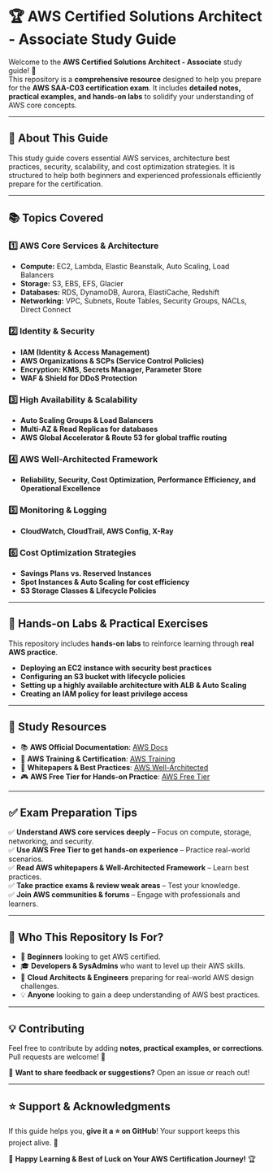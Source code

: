 # 🏆 AWS Certified Solutions Architect - Associate Study Guide  

Welcome to the **AWS Certified Solutions Architect - Associate** study guide! 🎯  
This repository is a **comprehensive resource** designed to help you prepare for the **AWS SAA-C03 certification exam**. It includes **detailed notes, practical examples, and hands-on labs** to solidify your understanding of AWS core concepts.  

---

## 📌 About This Guide  
This study guide covers essential AWS services, architecture best practices, security, scalability, and cost optimization strategies. It is structured to help both beginners and experienced professionals efficiently prepare for the certification.  

---

## 📚 Topics Covered  

### **1️⃣ AWS Core Services & Architecture**  
- **Compute:** EC2, Lambda, Elastic Beanstalk, Auto Scaling, Load Balancers  
- **Storage:** S3, EBS, EFS, Glacier  
- **Databases:** RDS, DynamoDB, Aurora, ElastiCache, Redshift  
- **Networking:** VPC, Subnets, Route Tables, Security Groups, NACLs, Direct Connect  

### **2️⃣ Identity & Security**  
- **IAM (Identity & Access Management)**  
- **AWS Organizations & SCPs (Service Control Policies)**  
- **Encryption: KMS, Secrets Manager, Parameter Store**  
- **WAF & Shield for DDoS Protection**  

### **3️⃣ High Availability & Scalability**  
- **Auto Scaling Groups & Load Balancers**  
- **Multi-AZ & Read Replicas for databases**  
- **AWS Global Accelerator & Route 53 for global traffic routing**  

### **4️⃣ AWS Well-Architected Framework**  
- **Reliability, Security, Cost Optimization, Performance Efficiency, and Operational Excellence**  

### **5️⃣ Monitoring & Logging**  
- **CloudWatch, CloudTrail, AWS Config, X-Ray**  

### **6️⃣ Cost Optimization Strategies**  
- **Savings Plans vs. Reserved Instances**  
- **Spot Instances & Auto Scaling for cost efficiency**  
- **S3 Storage Classes & Lifecycle Policies**  

---

## 🚀 Hands-on Labs & Practical Exercises  
This repository includes **hands-on labs** to reinforce learning through **real AWS practice**.  
- **Deploying an EC2 instance with security best practices**  
- **Configuring an S3 bucket with lifecycle policies**  
- **Setting up a highly available architecture with ALB & Auto Scaling**  
- **Creating an IAM policy for least privilege access**  

---

## 📖 Study Resources  
- 📚 **AWS Official Documentation**: [AWS Docs](https://docs.aws.amazon.com/)  
- 🎥 **AWS Training & Certification**: [AWS Training](https://aws.amazon.com/training/)  
- 📝 **Whitepapers & Best Practices**: [AWS Well-Architected](https://aws.amazon.com/architecture/well-architected/)  
- 🎮 **AWS Free Tier for Hands-on Practice**: [AWS Free Tier](https://aws.amazon.com/free/)  

---

## ✅ Exam Preparation Tips  
✅ **Understand AWS core services deeply** – Focus on compute, storage, networking, and security.  
✅ **Use AWS Free Tier to get hands-on experience** – Practice real-world scenarios.  
✅ **Read AWS whitepapers & Well-Architected Framework** – Learn best practices.  
✅ **Take practice exams & review weak areas** – Test your knowledge.  
✅ **Join AWS communities & forums** – Engage with professionals and learners.  

---

## 🎯 Who This Repository Is For?  
- 🚀 **Beginners** looking to get AWS certified.  
- 🎓 **Developers & SysAdmins** who want to level up their AWS skills.  
- 🔐 **Cloud Architects & Engineers** preparing for real-world AWS design challenges.  
- 💡 **Anyone** looking to gain a deep understanding of AWS best practices.  

---

## 💡 Contributing  
Feel free to contribute by adding **notes, practical examples, or corrections**. Pull requests are welcome! 🙌  

📩 **Want to share feedback or suggestions?** Open an issue or reach out!  

---

## ⭐ Support & Acknowledgments  
If this guide helps you, **give it a ⭐ on GitHub**! Your support keeps this project alive. 💙  

🚀 **Happy Learning & Best of Luck on Your AWS Certification Journey!** 🏆  
